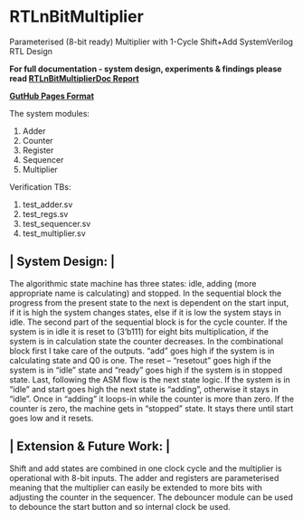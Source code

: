 # RTLnBitMultiplier
Parameterised (8-bit ready) Multiplier with 1-Cycle Shift+Add SystemVerilog RTL Design

__For full documentation - system design, experiments & findings please read [RTLnBitMultiplierDoc Report](/docs/RTLnBitMultiplierDoc.pdf)__

__[GutHub Pages Format](https://samyueldanyo.github.io/rtl-n-bit-multiplier/)__

The system modules:
  1.	Adder
  2.  Counter
  3.	Register
  4.	Sequencer
  5.  Multiplier
  
Verification TBs:
  1.  test_adder.sv
  2.  test_regs.sv
  3.  test_sequencer.sv
  4.  test_multiplier.sv
  
| System Design: |
-------------------
The algorithmic state machine has three states: idle, adding
(more appropriate name is calculating) and stopped.
In the sequential block the progress from the present state to the next
is dependent on the start input, if it is high the system changes states,
else if it is low the system stays in idle.
The second part of the sequential block is for the cycle counter.
If the system is in idle it is reset to (3’b111) for eight bits multiplication,
if the system is in calculation state the counter decreases.
In the combinational block first I take care of the outputs. “add” goes high
if the system is in calculating state and Q0 is one. The reset – “resetout”
goes high if the system is in “idle” state and “ready” goes high if the system is in stopped state.
Last, following the ASM flow is the next state logic. If the system is in “idle” and start goes high
the next state is “adding”, otherwise it stays in “idle”. Once in “adding” it loops-in
while the counter is more than zero. If the counter is zero, the machine gets in “stopped” state.
It stays there until start goes low and it resets.

| Extension & Future Work: |
---------------------------
Shift and add states are combined in one clock cycle and the multiplier is operational with 8-bit inputs.
The adder and registers are parameterised meaning that the multiplier can easily be extended to more bits
with adjusting the counter in the sequencer. The debouncer module can be used to debounce the start button
and so internal clock be used.
